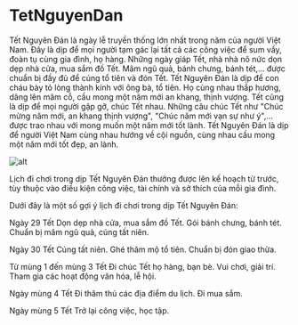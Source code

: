 # TetNguyenDan


Tết Nguyên Đán là ngày lễ truyền thống lớn nhất trong năm của người Việt Nam. Đây là dịp để mọi người tạm gác lại tất cả các công việc để sum vầy, đoàn tụ cùng gia đình, họ hàng.
Những ngày giáp Tết, nhà nhà nô nức dọn dẹp nhà cửa, mua sắm đồ Tết. Mâm ngũ quả, bánh chưng, bánh tét,... được chuẩn bị đầy đủ để cúng tổ tiên và đón Tết.
Tết Nguyên Đán là dịp để con cháu bày tỏ lòng thành kính với ông bà, tổ tiên. Họ cùng nhau thắp hương, dâng lên mâm cỗ, cầu mong một năm mới an khang, thịnh vượng.
Tết cũng là dịp để mọi người gặp gỡ, chúc Tết nhau. Những câu chúc Tết như "Chúc mừng năm mới, an khang thịnh vượng", "Chúc năm mới vạn sự như ý",... được trao nhau với mong muốn một năm mới tốt lành.
Tết Nguyên Đán là dịp để người Việt Nam cùng nhau hướng về cội nguồn, cùng nhau cầu mong một năm mới tốt đẹp, an lành.

![alt](https://th.bing.com/th/id/OIP.6EwtGA1C679F20Ysov_SIwHaD4?pid=ImgDet&rs=1)

Lịch đi chơi trong dịp Tết Nguyên Đán thường được lên kế hoạch từ trước, tùy thuộc vào điều kiện công việc, tài chính và sở thích của mỗi gia đình.

Dưới đây là một số gợi ý lịch đi chơi trong dịp Tết Nguyên Đán:

Ngày 29 Tết
Dọn dẹp nhà cửa, mua sắm đồ Tết.
Gói bánh chưng, bánh tét.
Chuẩn bị mâm ngũ quả, cúng tất niên.

Ngày 30 Tết
Cúng tất niên.
Ghé thăm mộ tổ tiên.
Chuẩn bị đón giao thừa.

Từ mùng 1 đến mùng 3 Tết
Đi chúc Tết họ hàng, bạn bè.
Vui chơi, giải trí.
Tham gia các hoạt động văn hóa, lễ hội.

Ngày mùng 4 Tết
Đi thăm thú các địa điểm du lịch.
Đi mua sắm.

Ngày mùng 5 Tết
Trở lại công việc, học tập.


